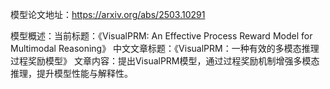 模型论文地址：https://arxiv.org/abs/2503.10291

模型概述：当前标题：《VisualPRM: An Effective Process Reward Model for Multimodal Reasoning》
中文文章标题：《VisualPRM：一种有效的多模态推理过程奖励模型》
文章内容：提出VisualPRM模型，通过过程奖励机制增强多模态推理，提升模型性能与解释性。
